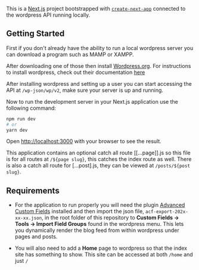 This is a [Next.js](https://nextjs.org/) project bootstrapped with [`create-next-app`](https://github.com/vercel/next.js/tree/canary/packages/create-next-app) connected to the wordpress API running locally.

## Getting Started
First if you don't already have the ability to run a local wordpress server you can download a program such as MAMP or XAMPP.

After downloading one of those then install [Wordpress.org](https://wordpress.org/download/). For instructions to install wordpress, check out their documentation [here](https://wordpress.org/support/article/how-to-install-wordpress/)

After installing wordpress and setting up a user you can start accessing the API at `/wp-json/wp/v2`, make sure your server is up and running.

Now to run the development server in your Next.js application use the following command:

```bash
npm run dev
# or
yarn dev
```

Open [http://localhost:3000](http://localhost:3000) with your browser to see the result.

This application contains an optional catch all route [[...page]].js so this file is for all routes at `/${page slug}`, this catches the index route as well.
There is also a catch all route for [...post].js, they can be viewed at `/posts/${post slug}`.

## Requirements
- For the application to run properly you will need the plugin [Advanced Custom Fields](https://www.advancedcustomfields.com/) installed and then import the json file, `acf-export-202x-xx-xx.json`, in the root folder of this repository to **Custom Fields -> Tools -> Import Field Groups** found in the wordpress menu.
This lets you dynamically render the blog feed from within wordpress under pages and posts.

- You will also need to add a **Home** page to wordpress so that the index site has something to show. This site can be accessed at both `/home` and just `/`

